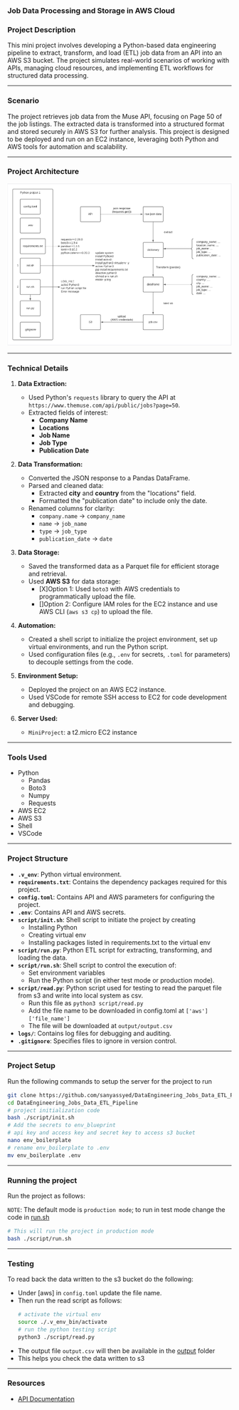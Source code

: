 ### **Job Data Processing and Storage in AWS Cloud**

### **Project Description**  
This mini project involves developing a Python-based data engineering pipeline to extract, transform, and load (ETL) job data from an API into an AWS S3 bucket. The project simulates real-world scenarios of working with APIs, managing cloud resources, and implementing ETL workflows for structured data processing.  

---

### **Scenario**  
The project retrieves job data from the Muse API, focusing on Page 50 of the job listings. The extracted data is transformed into a structured format and stored securely in AWS S3 for further analysis. This project is designed to be deployed and run on an EC2 instance, leveraging both Python and AWS tools for automation and scalability.

---

### **Project Architecture**  
![ProjectArchitecture](./docs/project_jobs.png)

---

### **Technical Details**  
1. **Data Extraction:**  
   - Used Python's `requests` library to query the API at `https://www.themuse.com/api/public/jobs?page=50`.  
   - Extracted fields of interest:  
     - **Company Name**  
     - **Locations**  
     - **Job Name**  
     - **Job Type**  
     - **Publication Date**  

2. **Data Transformation:**  
   - Converted the JSON response to a Pandas DataFrame.  
   - Parsed and cleaned data:  
     - Extracted **city** and **country** from the "locations" field.  
     - Formatted the "publication date" to include only the date.  
   - Renamed columns for clarity:  
     - `company.name` → `company_name`  
     - `name` → `job_name`  
     - `type` → `job_type`  
     - `publication_date` → `date`  

3. **Data Storage:**  
   - Saved the transformed data as a Parquet file for efficient storage and retrieval.  
   - Used **AWS S3** for data storage:  
     - [X]Option 1: Used `boto3` with AWS credentials to programmatically upload the file.  
     - []Option 2: Configure IAM roles for the EC2 instance and use AWS CLI (`aws s3 cp`) to upload the file.  

4. **Automation:**  
   - Created a shell script to initialize the project environment, set up virtual environments, and run the Python script.  
   - Used configuration files (e.g., `.env` for secrets, `.toml` for parameters) to decouple settings from the code.  

5. **Environment Setup:**  
   - Deployed the project on an AWS EC2 instance.  
   - Used VSCode for remote SSH access to EC2 for code development and debugging.

6. **Server Used:**
   - `MiniProject`: a t2.micro EC2 instance
---

### **Tools Used**
- Python
   - Pandas
   - Boto3
   - Numpy
   - Requests
- AWS EC2
- AWS S3
- Shell
- VSCode

---

### **Project Structure**  
- **`.v_env`**: Python virtual environment.  
- **`requirements.txt`**: Contains the dependency packages required for this project.  
- **`config.toml`**: Contains API and AWS parameters for configuring the project.  
- **`.env`**: Contains API and AWS secrets.  
- **`script/init.sh`**: Shell script to initiate the project by creating
   - Installing Python
   - Creating virtual env
   - Installing packages listed in requirements.txt to the virtual env
- **`script/run.py`**: Python ETL script for extracting, transforming, and loading the data.  
- **`script/run.sh`**: Shell script to control the execution of:  
   - Set environment variables  
   - Run the Python script (in either test mode or production mode).  
- **`script/read.py`**: Python script used for testing to read the parquet file from s3 and write into local system as csv.
   - Run this file as `python3 script/read.py`
   - Add the file name to be downloaded in config.toml at `['aws']['file_name']`
   - The file will be downloaded at `output/output.csv`
- **`logs/`**: Contains log files for debugging and auditing.  
- **`.gitignore`**: Specifies files to ignore in version control.

---

### **Project Setup**
Run the following commands to setup the server for the project to run

```bash
git clone https://github.com/sanyassyed/DataEngineering_Jobs_Data_ETL_Pipeline.git
cd DataEngineering_Jobs_Data_ETL_Pipeline
# project initialization code
bash ./script/init.sh
# Add the secrets to env_blueprint
# api key and access key and secret key to access s3 bucket
nano env_boilerplate
# rename env_boilerplate to .env
mv env_boilerplate .env
```
---

### **Running the project**
Run the project as follows: 

`NOTE`: The default mode is `production mode`; to run in test mode change the code in [run.sh](./script/run.sh)  

```bash
# This will run the project in production mode
bash ./script/run.sh
```

---

### **Testing**
To read back the data written to the s3 bucket do the following:
- Under [aws] in `config.toml` update the file name.
- Then run the read script as follows:
   ```bash
   # activate the virtual env
   source ./.v_env_bin/activate
   # run the python testing script
   python3 ./script/read.py
   ```
- The output file `output.csv` will then be available in the [output](./output/) folder
- This helps you check the data written to s3

---

### **Resources**  
- [API Documentation](https://muse.ai/api#flow)
